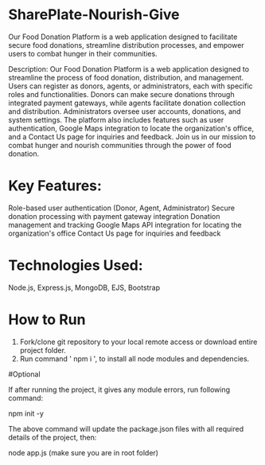 # SharePlate-Nourish-Give
Our Food Donation Platform is a web application designed to facilitate secure food donations, streamline distribution processes, and empower users to combat hunger in their communities.

Description:
Our Food Donation Platform is a web application designed to streamline the process of food donation, distribution, and management. Users can register as donors, agents, or administrators, each with specific roles and functionalities. Donors can make secure donations through integrated payment gateways, while agents facilitate donation collection and distribution. Administrators oversee user accounts, donations, and system settings. The platform also includes features such as user authentication, Google Maps integration to locate the organization's office, and a Contact Us page for inquiries and feedback. Join us in our mission to combat hunger and nourish communities through the power of food donation.

# Key Features:

Role-based user authentication (Donor, Agent, Administrator)
Secure donation processing with payment gateway integration
Donation management and tracking
Google Maps API integration for locating the organization's office
Contact Us page for inquiries and feedback

# Technologies Used:
Node.js, Express.js, MongoDB, EJS, Bootstrap

# How to Run

1. Fork/clone git repository to your local remote access or download entire project folder.
2. Run command ' npm i ', to install all node modules and dependencies.

#Optional

If after running the project, it gives any module errors, run following command:

npm init -y

The above command will update the package.json files with all required details of the project, then:

node app.js (make sure you are in root folder)


   
